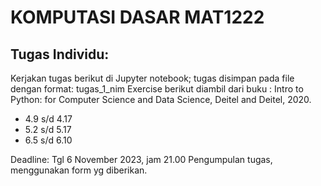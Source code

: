 # KOMPUTASI DASAR MAT1222

## Tugas Individu:

Kerjakan tugas berikut di Jupyter notebook; tugas disimpan pada file dengan format: tugas_1_nim Exercise berikut diambil dari buku : Intro to Python: for Computer Science and Data Science, Deitel and Deitel, 2020.
- 4.9 s/d 4.17
- 5.2 s/d 5.17
- 6.5 s/d 6.10


Deadline: Tgl 6 November 2023, jam 21.00
Pengumpulan tugas, menggunakan form yg diberikan.
